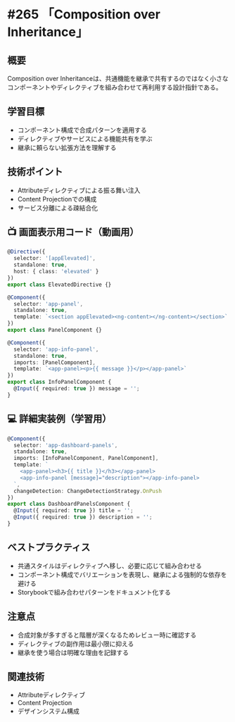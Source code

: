 # #265 「Composition over Inheritance」

## 概要
Composition over Inheritanceは、共通機能を継承で共有するのではなく小さなコンポーネントやディレクティブを組み合わせて再利用する設計指針である。

## 学習目標
- コンポーネント構成で合成パターンを適用する
- ディレクティブやサービスによる機能共有を学ぶ
- 継承に頼らない拡張方法を理解する

## 技術ポイント
- Attributeディレクティブによる振る舞い注入
- Content Projectionでの構成
- サービス分離による疎結合化

## 📺 画面表示用コード（動画用）
```typescript
@Directive({
  selector: '[appElevated]',
  standalone: true,
  host: { class: 'elevated' }
})
export class ElevatedDirective {}
```

```typescript
@Component({
  selector: 'app-panel',
  standalone: true,
  template: `<section appElevated><ng-content></ng-content></section>`
})
export class PanelComponent {}
```

```typescript
@Component({
  selector: 'app-info-panel',
  standalone: true,
  imports: [PanelComponent],
  template: `<app-panel><p>{{ message }}</p></app-panel>`
})
export class InfoPanelComponent {
  @Input({ required: true }) message = '';
}
```

## 💻 詳細実装例（学習用）
```typescript
@Component({
  selector: 'app-dashboard-panels',
  standalone: true,
  imports: [InfoPanelComponent, PanelComponent],
  template: `
    <app-panel><h3>{{ title }}</h3></app-panel>
    <app-info-panel [message]="description"></app-info-panel>
  `,
  changeDetection: ChangeDetectionStrategy.OnPush
})
export class DashboardPanelsComponent {
  @Input({ required: true }) title = '';
  @Input({ required: true }) description = '';
}
```

## ベストプラクティス
- 共通スタイルはディレクティブへ移し、必要に応じて組み合わせる
- コンポーネント構成でバリエーションを表現し、継承による強制的な依存を避ける
- Storybookで組み合わせパターンをドキュメント化する

## 注意点
- 合成対象が多すぎると階層が深くなるためレビュー時に確認する
- ディレクティブの副作用は最小限に抑える
- 継承を使う場合は明確な理由を記録する

## 関連技術
- Attributeディレクティブ
- Content Projection
- デザインシステム構成
